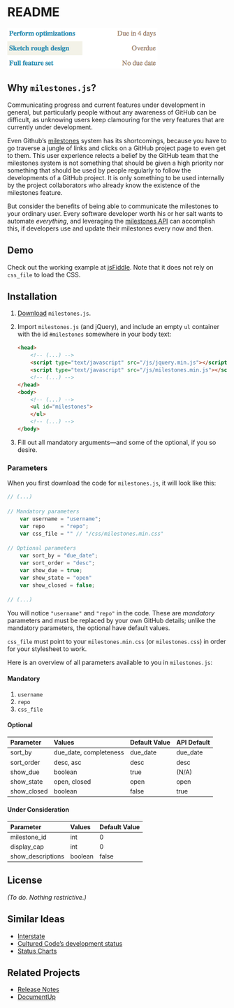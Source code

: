 README
======
![Screenshot](https://github.com/ndarville/milestones.js/raw/master/screenshots/screenshot.png)

Why `milestones.js`?
--------------------
Communicating progress and current features under development in general, but particularly people without any awareness of GitHub can be difficult, as unknowing users keep clamouring for the very features that are currently under development.

Even Github’s [milestones][milestones] system has its shortcomings, because you have to go traverse a jungle of links and clicks on a GitHub project page to even get to them. This user experience relects a belief by the GitHub team that the milestones system is not something that should be given a high priority nor something that should be used by people regularly to follow the developments of a GitHub project. It is only something to be used internally by the project collaborators who already know the existence of the milestones feature.

But consider the benefits of being able to communicate the milestones to your ordinary user. Every software developer worth his or her salt wants to automate *everything*, and leveraging the [milestones API][api] can accomplish this, if developers use and update their milestones every now and then.

Demo
----
Check out the working example at [jsFiddle](http://jsfiddle.net/4ySxL/). Note that it does not rely on `css_file` to load the CSS.

Installation
------------
1. [Download][download] `milestones.js`.
2. Import `milestones.js` (and jQuery), and include an empty `ul` container with the id `#milestones` somewhere in your body text:

    ```html
    <head>
        <!-- (...) -->
        <script type="text/javascript" src="/js/jquery.min.js"></script>
        <script type="text/javascript" src="/js/milestones.min.js"></script>
        <!-- (...) -->
    </head>
    <body>
        <!-- (...) -->
        <ul id="milestones">
        </ul>
        <!-- (...) -->
    </body>
    ```

3. Fill out all mandatory arguments—and some of the optional, if you so desire.

### Parameters ###
When you first download the code for `milestones.js`, it will look like this:

```js
// (...)

// Mandatory parameters
    var username = "username";
    var repo     = "repo";
    var css_file = "" // "/css/milestones.min.css"
    
// Optional parameters
    var sort_by = "due_date";
    var sort_order = "desc";
    var show_due = true;
    var show_state = "open"
    var show_closed = false;

// (...)
```

You will notice `"username"` and `"repo"` in the code. These are *mandatory* parameters and must be replaced by your own GitHub details; unlike the mandatory parameters, the optional have default values.

`css_file` must point to your `milestones.min.css` (or `milestones.css`) in order for your stylesheet to work.

Here is an overview of all parameters available to you in `milestones.js`:

#### Mandatory ####
1. `username`
2. `repo`
3. `css_file`

#### Optional ####
Parameter   | Values                 | Default Value | API Default
:-----------|:-----------------------|:--------------|------------
sort_by     | due_date, completeness | due_date      | due_date
sort_order  | desc, asc              | desc          | desc
show_due    | boolean                | true          | (N/A)
show_state  | open, closed           | open          | open
show_closed | boolean                | false         | true

#### Under Consideration ####
Parameter         | Values  | Default Value
:-----------------|:--------|:-------------
milestone_id      | int     | 0
display_cap       | int     | 0
show_descriptions | boolean | false

License
-------
*(To do. Nothing restrictive.)*

Similar Ideas
-------------
* [Interstate](//interstateapp.com/tour)
* [Cultured Code’s development status](//culturedcode.com/status/)
* [Status Charts](//statuschart.com/)

Related Projects
----------------
* [Release Notes](https://github.com/posabsolute/releasenotes)
* [DocumentUp](//documentup.com/#gh-pages)


[milestones]:   //blog.hackerbeers.com/2012/06/how-hackerbeers-uses-github-milestones-to-stay-focused-and-make-progress/
[api]:          //developer.github.com/v3/issues/milestones/
[download]:     https://github.com/ndarville/milestones.js/downloads